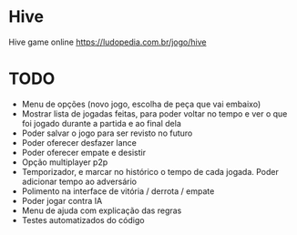 # Hive
Hive game online
https://ludopedia.com.br/jogo/hive

# TODO
- Menu de opções (novo jogo, escolha de peça que vai embaixo)
- Mostrar lista de jogadas feitas, para poder voltar no tempo e ver o que foi jogado durante a partida e ao final dela
- Poder salvar o jogo para ser revisto no futuro
- Poder oferecer desfazer lance
- Poder oferecer empate e desistir
- Opção multiplayer p2p
- Temporizador, e marcar no histórico o tempo de cada jogada. Poder adicionar tempo ao adversário
- Polimento na interface de vitória / derrota / empate
- Poder jogar contra IA
- Menu de ajuda com explicação das regras
- Testes automatizados do código
